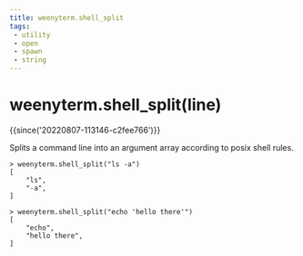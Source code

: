 ```yaml
---
title: weenyterm.shell_split
tags:
 - utility
 - open
 - spawn
 - string
---
```

# weenyterm.shell_split(line)

{{since('20220807-113146-c2fee766')}}

Splits a command line into an argument array according to posix shell rules.

```
> weenyterm.shell_split("ls -a")
[
    "ls",
    "-a",
]
```

```
> weenyterm.shell_split("echo 'hello there'")
[
    "echo",
    "hello there",
]
```
